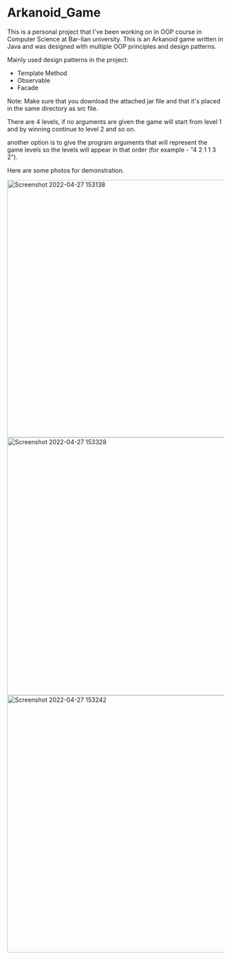 # Arkanoid_Game

This is a personal project that I've been working on in OOP course in Computer Science at Bar-Ilan university. This is an Arkanoid game written in Java and was designed with multiple OOP principles and design patterns.

Mainly used design patterns in the project:

- Template Method
- Observable
- Facade

Note: Make sure that you download the attached jar file and that it's placed in the same directory as src file.

There are 4 levels, if no arguments are given the game will start from level 1 and by winning continue to level 2 and so on.

another option is to give the program arguments that will represent the game levels so the levels will appear in that order (for example - "4 2 1 1 3 2").

Here are some photos for demonstration.

<img width="598" alt="Screenshot 2022-04-27 153138" src="https://user-images.githubusercontent.com/92623695/165559069-a2e687ec-553d-4248-b1de-a9e4c8cd7d12.png">
<img width="599" alt="Screenshot 2022-04-27 153328" src="https://user-images.githubusercontent.com/92623695/165559092-2c86a916-38e7-4a94-bed4-e81ed513bb63.png">
<img width="598" alt="Screenshot 2022-04-27 153242" src="https://user-images.githubusercontent.com/92623695/165559239-f0413f0c-9ebc-43cc-9b8b-9755acc67aad.png">
